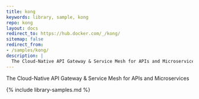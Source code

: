 ```yaml
---
title: kong
keywords: library, sample, kong
repo: kong
layout: docs
redirect_to: https://hub.docker.com/_/kong/
sitemap: false
redirect_from:
- /samples/kong/
description: |
  The Cloud-Native API Gateway & Service Mesh for APIs and Microservices
---
```


The Cloud-Native API Gateway & Service Mesh for APIs and Microservices


{% include library-samples.md %}
